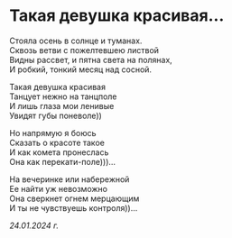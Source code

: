 # Такая девушка красивая...

Стояла осень в солнце и туманах.  
Сквозь ветви с пожелтевшею листвой  
Видны рассвет, и пятна света на полянах,  
И робкий, тонкий месяц над сосной.


Такая девушка красивая  
Танцует нежно на танцполе  
И лишь глаза мои ленивые  
Увидят губы поневоле))  

Но напрямую я боюсь  
Сказать о красоте такое  
И как комета пронеслась  
Она как перекати-поле)))…  

На вечеринке или набережной  
Ее найти уж невозможно  
Она сверкнет огнем мерцающим  
И ты не чувствуешь контроля))...  

*24.01.2024 г.*
